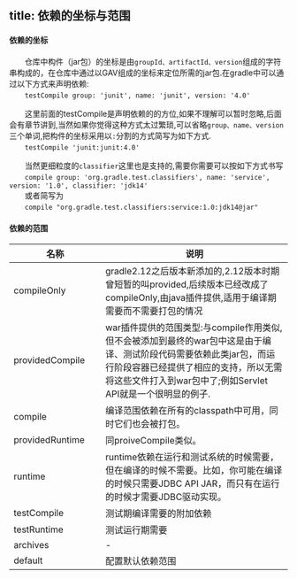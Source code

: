 title: 依赖的坐标与范围
---
#### 依赖的坐标
　　仓库中构件（jar包）的坐标是由`groupId、artifactId、version`组成的字符串构成的，在仓库中通过以GAV组成的坐标来定位所需的jar包.在gradle中可以通过以下方式来声明依赖:   
　　```testCompile group: 'junit', name: 'junit', version: '4.0'```    
  
　　这里前面的testCompile是声明依赖的的方位,如果不理解可以暂时忽略,后面会有章节讲到,当然如果你觉得这种方式太过繁琐,可以省略`group、name、version`三个单词,把构件的坐标采用以`:`分割的方式简写为如下方式.    
　　```testCompile 'junit:junit:4.0'```   
  
　　当然更细粒度的`classifier`这里也是支持的,需要你需要可以按如下方式书写   
　　```compile group: 'org.gradle.test.classifiers', name: 'service', version: '1.0', classifier: 'jdk14'```   
　　或者简写为   
　　```compile "org.gradle.test.classifiers:service:1.0:jdk14@jar"```   
  
 #### 依赖的范围
<table><thead><tr><th style="width:150px;">名称</th><th>说明</th></tr></thead><tbody>
<tr><td>compileOnly</td><td>gradle2.12之后版本新添加的,2.12版本时期曾短暂的叫provided,后续版本已经改成了compileOnly,由java插件提供,适用于编译期需要而不需要打包的情况</td></tr>
<tr><td>providedCompile</td><td>war插件提供的范围类型:与compile作用类似,但不会被添加到最终的war包中这是由于编译、测试阶段代码需要依赖此类jar包，而运行阶段容器已经提供了相应的支持，所以无需将这些文件打入到war包中了;例如Servlet API就是一个很明显的例子.</td></tr><tr><td>compile</td><td>编译范围依赖在所有的classpath中可用，同时它们也会被打包。</td></tr><tr>	<td>providedRuntime</td><td>同proiveCompile类似。</td></tr><tr><td>runtime</td><td>	runtime依赖在运行和测试系统的时候需要，但在编译的时候不需要。比如，你可能在编译的时候只需要JDBC API JAR，而只有在运行的时候才需要JDBC驱动实现。 	</td></tr><tr><td>testCompile</td><td>测试期编译需要的附加依赖</td></tr><tr><td>testRuntime</td><td>测试运行期需要</td></tr><tr>	<td>archives</td><td>-</td></tr><tr><td>default</td><td>配置默认依赖范围</td></tr></tbody></table>